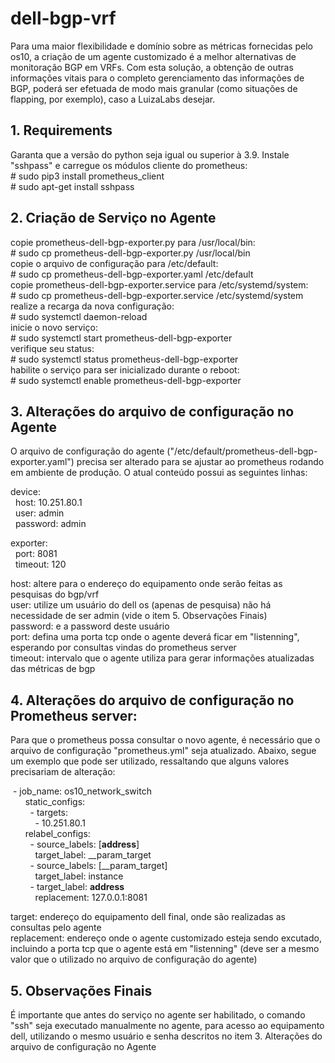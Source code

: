 # dell-bgp-vrf
Para uma maior flexibilidade e domínio sobre as métricas fornecidas pelo os10, a criação de um agente customizado é a melhor alternativas de monitoração BGP em VRFs. Com esta solução, a obtenção de outras informações vitais para o completo gerenciamento das informações de BGP, poderá ser efetuada de modo mais granular (como situações de flapping, por exemplo), caso a LuizaLabs desejar. 

## 1. Requirements
Garanta que a versão do python seja igual ou superior à 3.9. Instale "sshpass" e carregue os módulos cliente do prometheus:  
	# sudo pip3 install prometheus_client  
	# sudo apt-get install sshpass  


## 2. Criação de Serviço no Agente

copie prometheus-dell-bgp-exporter.py para /usr/local/bin:  
	# sudo cp prometheus-dell-bgp-exporter.py /usr/local/bin  
copie o arquivo de configuração para /etc/default:  
	# sudo cp prometheus-dell-bgp-exporter.yaml /etc/default  
copie prometheus-dell-bgp-exporter.service para /etc/systemd/system:  
	# sudo cp prometheus-dell-bgp-exporter.service /etc/systemd/system  
realize a recarga da nova configuração:  
	# sudo systemctl daemon-reload  
inicie o  novo serviço:  
	# sudo systemctl start prometheus-dell-bgp-exporter  
verifique seu status:  
	# sudo systemctl status prometheus-dell-bgp-exporter  
habilite o serviço para ser inicializado durante o reboot:  
	# sudo systemctl enable prometheus-dell-bgp-exporter  


## 3. Alterações do arquivo de configuração no Agente
O arquivo de configuração do agente ("/etc/default/prometheus-dell-bgp-exporter.yaml") precisa ser alterado para se ajustar ao prometheus rodando em ambiente de produção. O atual conteúdo possui as seguintes linhas:

device:  
&nbsp;&nbsp;host: 10.251.80.1  
&nbsp;&nbsp;user: admin  
&nbsp;&nbsp;password: admin  
  
exporter:  
&nbsp;&nbsp;port: 8081  
&nbsp;&nbsp;timeout: 120  

host: altere para o endereço do equipamento onde serão feitas as pesquisas do bgp/vrf  
user: utilize um usuário do dell os (apenas de pesquisa) não há necessidade de ser admin (vide o item 5. Observações Finais)  
password: e a password deste usuário  
port: defina uma porta tcp onde o agente deverá ficar em "listenning", esperando por consultas vindas do prometheus server  
timeout: intervalo que o agente utiliza para gerar informações atualizadas das métricas de bgp  
  
  
## 4. Alterações do arquivo de configuração no Prometheus server:
Para que o prometheus possa consultar o novo agente, é necessário que o arquivo de configuração "prometheus.yml" seja atualizado.
Abaixo, segue um exemplo que pode ser utilizado, ressaltando que alguns valores precisariam de alteração:

&nbsp;- job_name: os10_network_switch  
&nbsp;&nbsp;&nbsp;&nbsp;&nbsp;&nbsp;static_configs:  
&nbsp;&nbsp;&nbsp;&nbsp;&nbsp;&nbsp;&nbsp;&nbsp;- targets:  
&nbsp;&nbsp;&nbsp;&nbsp;&nbsp;&nbsp;&nbsp;&nbsp;&nbsp;&nbsp;- 10.251.80.1  
&nbsp;&nbsp;&nbsp;&nbsp;&nbsp;&nbsp;relabel_configs:  
&nbsp;&nbsp;&nbsp;&nbsp;&nbsp;&nbsp;&nbsp;&nbsp;- source_labels: [__address__]  
&nbsp;&nbsp;&nbsp;&nbsp;&nbsp;&nbsp;&nbsp;&nbsp;&nbsp;&nbsp;target_label: __param_target  
&nbsp;&nbsp;&nbsp;&nbsp;&nbsp;&nbsp;&nbsp;&nbsp;- source_labels: [__param_target]  
&nbsp;&nbsp;&nbsp;&nbsp;&nbsp;&nbsp;&nbsp;&nbsp;&nbsp;&nbsp;target_label: instance  
&nbsp;&nbsp;&nbsp;&nbsp;&nbsp;&nbsp;&nbsp;&nbsp;- target_label: __address__  
&nbsp;&nbsp;&nbsp;&nbsp;&nbsp;&nbsp;&nbsp;&nbsp;&nbsp;&nbsp;replacement: 127.0.0.1:8081  

target: endereço do equipamento dell final, onde são realizadas as consultas pelo agente  
replacement: endereço onde o agente customizado esteja sendo excutado, incluindo a porta tcp que o agente está em "listenning" (deve ser a mesmo valor que o utilizado no arquivo de configuração do agente)  



## 5. Observações Finais
É importante que antes do serviço no agente ser habilitado, o comando "ssh" seja executado manualmente no agente, para acesso ao equipamento dell, utilizando o mesmo usuário e senha descritos no item 3. Alterações do arquivo de configuração no Agente




